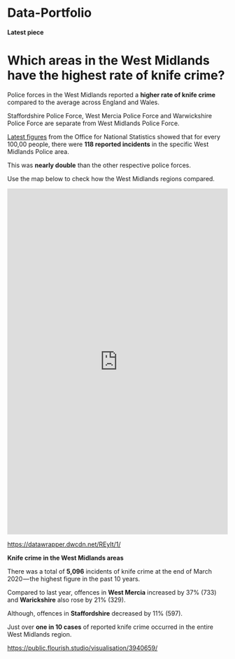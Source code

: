 # Data-Portfolio
**Latest piece**

# Which areas in the West Midlands have the highest rate of knife crime? #

Police forces in the West Midlands reported a **higher rate of knife crime** compared to the average across England and Wales.

Staffordshire Police Force, West Mercia Police Force and Warwickshire Police Force are separate from West Midlands Police Force.

[Latest figures](https://www.ons.gov.uk/peoplepopulationandcommunity/crimeandjustice/datasets/policeforceareadatatables) from the Office for National Statistics showed that for every 100,00 people, there were **118 reported incidents** in the specific West Midlands Police area.

This was **nearly double** than the other respective police forces.

Use the map below to check how the West Midlands regions compared.

<iframe title="The incident rate of knives and sharp instruments for West Midlands police force areas" aria-label="map" id="datawrapper-chart-Aeh5L" src="https://datawrapper.dwcdn.net/Aeh5L/6/" scrolling="no" frameborder="0" style="width: 0; min-width: 100% !important; border: none;" height="791"></iframe><script type="text/javascript">!function(){"use strict";window.addEventListener("message",(function(a){if(void 0!==a.data["datawrapper-height"])for(var e in a.data["datawrapper-height"]){var t=document.getElementById("datawrapper-chart-"+e)||document.querySelector("iframe[src*='"+e+"']");t&&(t.style.height=a.data["datawrapper-height"][e]+"px")}}))}();
</script>

https://datawrapper.dwcdn.net/REyIt/1/

**Knife crime in the West Midlands areas**

There was a total of **5,096** incidents of knife crime at the end of March 2020 — the highest figure in the past 10 years.

Compared to last year, offences in **West Mercia** increased by 37% (733) and **Warickshire** also rose by 21% (329).

Although, offences in **Staffordshire** decreased by 11% (597).

Just over **one in 10 cases** of reported knife crime occurred in the entire West Midlands region.

<div class="flourish-embed flourish-chart" data-src="visualisation/3977752" data-url="https://flo.uri.sh/visualisation/3977752/embed" aria-label=""><script src="https://public.flourish.studio/resources/embed.js"></script></div>

https://public.flourish.studio/visualisation/3940659/

